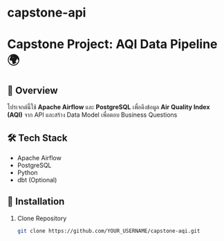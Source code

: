 # capstone-api

# Capstone Project: AQI Data Pipeline 🌍

## 📌 Overview
โปรเจกต์นี้ใช้ **Apache Airflow** และ **PostgreSQL** เพื่อดึงข้อมูล **Air Quality Index (AQI)** จาก API และสร้าง Data Model เพื่อตอบ Business Questions

## 🛠 Tech Stack
- Apache Airflow
- PostgreSQL
- Python
- dbt (Optional)

## 🚀 Installation
1. Clone Repository  
   ```bash
   git clone https://github.com/YOUR_USERNAME/capstone-aqi.git

